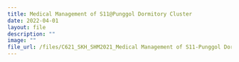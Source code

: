 ```yaml
---
title: Medical Management of S11@Punggol Dormitory Cluster
date: 2022-04-01
layout: file
description: ""
image: ""
file_url: /files/C621_SKH_SHM2021_Medical Management of S11-Punggol Dormitory Cluster.pdf
---
```

